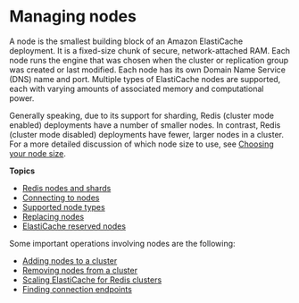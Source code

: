 # Managing nodes<a name="CacheNodes"></a>

A node is the smallest building block of an Amazon ElastiCache deployment\. It is a fixed\-size chunk of secure, network\-attached RAM\. Each node runs the engine that was chosen when the cluster or replication group was created or last modified\. Each node has its own Domain Name Service \(DNS\) name and port\. Multiple types of ElastiCache nodes are supported, each with varying amounts of associated memory and computational power\.

Generally speaking, due to its support for sharding, Redis \(cluster mode enabled\) deployments have a number of smaller nodes\. In contrast, Redis \(cluster mode disabled\) deployments have fewer, larger nodes in a cluster\. For a more detailed discussion of which node size to use, see [Choosing your node size](nodes-select-size.md#CacheNodes.SelectSize)\. 

**Topics**
+ [Redis nodes and shards](CacheNodes.NodeGroups.md)
+ [Connecting to nodes](nodes-connecting.md)
+ [Supported node types](CacheNodes.SupportedTypes.md)
+ [Replacing nodes](CacheNodes.NodeReplacement.md)
+ [ElastiCache reserved nodes](CacheNodes.Reserved.md)

Some important operations involving nodes are the following: 
+ [Adding nodes to a cluster](Clusters.AddNode.md)
+ [Removing nodes from a cluster](Clusters.DeleteNode.md)
+ [Scaling ElastiCache for Redis clusters](Scaling.md)
+ [Finding connection endpoints](Endpoints.md)